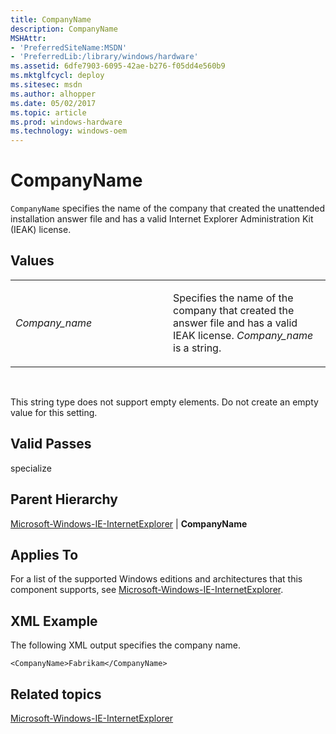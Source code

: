 ```yaml
---
title: CompanyName
description: CompanyName
MSHAttr:
- 'PreferredSiteName:MSDN'
- 'PreferredLib:/library/windows/hardware'
ms.assetid: 6dfe7903-6095-42ae-b276-f05dd4e560b9
ms.mktglfcycl: deploy
ms.sitesec: msdn
ms.author: alhopper
ms.date: 05/02/2017
ms.topic: article
ms.prod: windows-hardware
ms.technology: windows-oem
---
```


# CompanyName


`CompanyName` specifies the name of the company that created the unattended installation answer file and has a valid Internet Explorer Administration Kit (IEAK) license.

## Values


<table>
<colgroup>
<col width="50%" />
<col width="50%" />
</colgroup>
<tbody>
<tr class="odd">
<td><p><em>Company_name</em></p></td>
<td><p>Specifies the name of the company that created the answer file and has a valid IEAK license. <em>Company_name</em> is a string.</p></td>
</tr>
</tbody>
</table>

 

This string type does not support empty elements. Do not create an empty value for this setting.

## Valid Passes


specialize

## Parent Hierarchy


[Microsoft-Windows-IE-InternetExplorer](microsoft-windows-ie-internetexplorer.md) | **CompanyName**

## Applies To


For a list of the supported Windows editions and architectures that this component supports, see [Microsoft-Windows-IE-InternetExplorer](microsoft-windows-ie-internetexplorer.md).

## XML Example


The following XML output specifies the company name.

```
<CompanyName>Fabrikam</CompanyName>
```

## Related topics


[Microsoft-Windows-IE-InternetExplorer](microsoft-windows-ie-internetexplorer.md)

 

 







